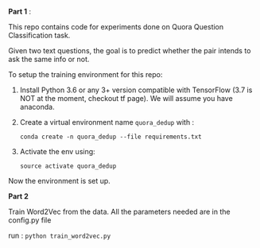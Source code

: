**Part 1** :  

This repo contains code for experiments done on Quora Question Classification task.

Given two text questions, the goal is to predict whether the pair intends to ask the same info or not.

To setup the training environment for this repo:
1. Install Python 3.6 or any 3+ version compatible with TensorFlow (3.7 is NOT at the moment, checkout tf page). We will assume you have anaconda.
2. Create a virtual environment name `quora_dedup` with :

    ```conda create -n quora_dedup --file requirements.txt```
3. Activate the env using:

    `source activate quora_dedup`

Now the environment is set up.


**Part 2**

Train Word2Vec from the data.
All the parameters needed are in the config.py file

run :
    `python train_word2vec.py`

